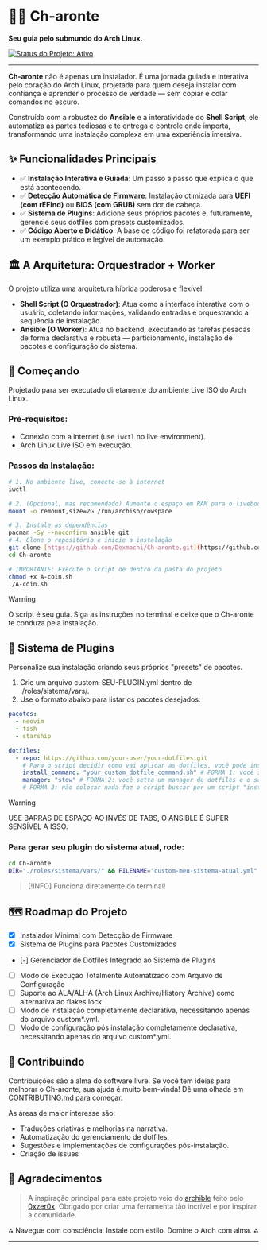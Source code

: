 # 🧝‍♂️ Ch-aronte

**Seu guia pelo submundo do Arch Linux.**

[![Status do Projeto: Ativo](https://img.shields.io/badge/status-ativo-success.svg)](https://github.com/Dexmachi/Ch-aronte)

---

**Ch-aronte** não é apenas um instalador. É uma jornada guiada e interativa pelo coração do Arch Linux, projetada para quem deseja instalar com confiança e aprender o processo de verdade — sem copiar e colar comandos no escuro.

Construído com a robustez do **Ansible** e a interatividade do **Shell Script**, ele automatiza as partes tediosas e te entrega o controle onde importa, transformando uma instalação complexa em uma experiência imersiva.

## ✨ Funcionalidades Principais

* ✅ **Instalação Interativa e Guiada**: Um passo a passo que explica o que está acontecendo.
* ✅ **Detecção Automática de Firmware**: Instalação otimizada para **UEFI (com rEFInd)** ou **BIOS (com GRUB)** sem dor de cabeça.
* ✅ **Sistema de Plugins**: Adicione seus próprios pacotes e, futuramente, gerencie seus dotfiles com presets customizados.
* ✅ **Código Aberto e Didático**: A base de código foi refatorada para ser um exemplo prático e legível de automação.

## 🏛️ A Arquitetura: Orquestrador + Worker

O projeto utiliza uma arquitetura híbrida poderosa e flexível:

* **Shell Script (O Orquestrador)**: Atua como a interface interativa com o usuário, coletando informações, validando entradas e orquestrando a sequência de instalação.
* **Ansible (O Worker)**: Atua no backend, executando as tarefas pesadas de forma declarativa e robusta — particionamento, instalação de pacotes e configuração do sistema.

## 🚀 Começando

Projetado para ser executado diretamente do ambiente Live ISO do Arch Linux.

### Pré-requisitos:

* Conexão com a internet (use `iwctl` no live environment).
* Arch Linux Live ISO em execução.

### Passos da Instalação:

```bash
# 1. No ambiente live, conecte-se à internet
iwctl

# 2. (Opcional, mas recomendado) Aumente o espaço em RAM para o liveboot
mount -o remount,size=2G /run/archiso/cowspace

# 3. Instale as dependências
pacman -Sy --noconfirm ansible git
# 4. Clone o repositório e inicie a instalação
git clone [https://github.com/Dexmachi/Ch-aronte.git](https://github.com/Dexmachi/Ch-aronte.git)
cd Ch-aronte

# IMPORTANTE: Execute o script de dentro da pasta do projeto
chmod +x A-coin.sh
./A-coin.sh
```

> [!WARNING]
> O script é seu guia. Siga as instruções no terminal e deixe que o Ch-aronte te conduza pela instalação.

## 🧩 Sistema de Plugins
Personalize sua instalação criando seus próprios "presets" de pacotes.
1. Crie um arquivo custom-SEU-PLUGIN.yml dentro de ./roles/sistema/vars/.
2. Use o formato abaixo para listar os pacotes desejados:
```YAML
pacotes:
  - neovim
  - fish
  - starship

dotfiles:
  - repo: https://github.com/your-user/your-dotfiles.git
    # Para o script decidir como vai aplicar as dotfiles, você pode inserir de 3 formas:
    install_command: "your_custom_dotfile_command.sh" # FORMA 1: você setta um comando específico de como você instala suas dotfiles. Tenha em mente que o script assume que esse comando será rodado dentro da root do seu repo.
    manager: "stow" # FORMA 2: você setta um manager de dotfiles e o script utiliza ele (por exemplo, o stow aplicar todas suas dots).
    # FORMA 3: não colocar nada faz o script buscar por um script "install.sh" dentro da root do seu repositório de dotfiles.
```
> [!WARNING]
> USE BARRAS DE ESPAÇO AO INVÉS DE TABS, O ANSIBLE É SUPER SENSÍVEL A ISSO.

### Para gerar seu plugin do sistema atual, rode:
```bash
cd Ch-aronte
DIR="./roles/sistema/vars/" && FILENAME="custom-meu-sistema-atual.yml" && mkdir -p "$DIR" && echo "pacotes:" > "$DIR/$FILENAME" && pacman -Qqen | sed 's/^/  - /' >> "$DIR/$FILENAME" && echo "Plugin gerado com sucesso em '$DIR/$FILENAME'!"
```
> [!INFO]
> Funciona diretamente do terminal!

## 🗺️ Roadmap do Projeto
- [x] Instalador Minimal com Detecção de Firmware
- [x] Sistema de Plugins para Pacotes Customizados
- [-] Gerenciador de Dotfiles Integrado ao Sistema de Plugins
- [ ] Modo de Execução Totalmente Automatizado com Arquivo de Configuração
- [ ] Suporte ao ALA/ALHA (Arch Linux Archive/History Archive) como alternativa ao flakes.lock.
- [ ] Modo de instalação completamente declarativa, necessitando apenas do arquivo custom*.yml.
- [ ] Modo de configuração pós instalação completamente declarativa, necessitando apenas do arquivo custom*.yml.

## 🤝 Contribuindo

Contribuições são a alma do software livre. Se você tem ideias para melhorar o Ch-aronte, sua ajuda é muito bem-vinda! Dê uma olhada em CONTRIBUTING.md para começar.

As áreas de maior interesse são:
- Traduções criativas e melhorias na narrativa.
- Automatização do gerenciamento de dotfiles.
- Sugestões e implementações de configurações pós-instalação.
- Criação de issues

## 🙏 Agradecimentos

> A inspiração principal para este projeto veio do [archible](https://github.com/0xzer0x/archible) feito pelo [0xzer0x](https://github.com/0xzer0x). Obrigado por criar uma ferramenta tão incrível e por inspirar a comunidade.

<div align="center">
⁂ Navegue com consciência. Instale com estilo. Domine o Arch com alma. ⁂
</div>

---


